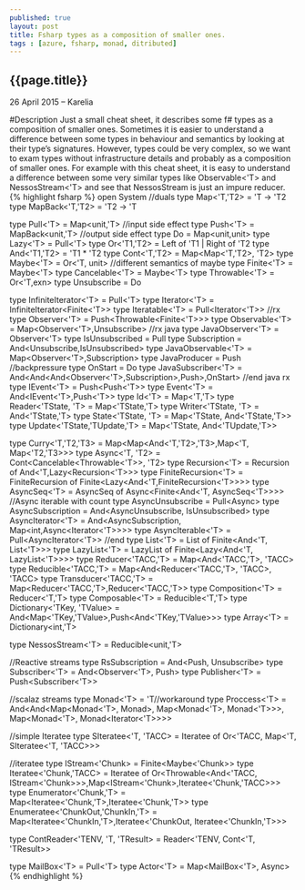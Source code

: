 ```yaml
---
published: true
layout: post
title: Fsharp types as a composition of smaller ones.
tags : [azure, fsharp, monad, ditributed]
---
```


## {{page.title}}

<p class="meta">26 April 2015 &#8211; Karelia</p>

#Description
Just a small cheat sheet, it describes some f# types as a composition of smaller ones. Sometimes it is easier to understand a difference between some types in behaviour and semantics by looking at their type’s signatures. However, types could be very complex, so we want to exam types without infrastructure details and probably as a composition of smaller ones. For example with this cheat sheet, it is easy to understand a difference between some very similar types like Observable<'T> and NessosStream<'T> and see that NessosStream is just  an impure reducer.
{% highlight fsharp %}
open System
//duals
type Map<'T,'T2> = 'T -> 'T2
type MapBack<'T,'T2> = 'T2 -> 'T

type Pull<'T> = Map<unit,'T> //input side effect
type Push<'T> = MapBack<unit,'T> //output side effect 
type Do = Map<unit,unit>
type Lazy<'T> = Pull<'T>
type Or<'T1,'T2> = Left of 'T1 | Right of 'T2
type And<'T1,'T2> = 'T1 * 'T2
type Cont<'T,'T2> = Map<Map<'T,'T2>, 'T2>
type Maybe<'T> = Or<'T, unit>
//different semantics of maybe
type Finite<'T> = Maybe<'T>
type Cancelable<'T> = Maybe<'T>
type Throwable<'T> = Or<'T,exn>
type Unsubscribe = Do

type InfiniteIterator<'T> = Pull<'T>
type Iterator<'T> = InfiniteIterator<Finite<'T>>
type Iteratable<'T> = Pull<Iterator<'T>>
//rx
type Observer<'T> = Push<Throwable<Finite<'T>>>
type Observable<'T> = Map<Observer<'T>,Unsubscribe>
//rx java
type JavaObserver<'T> = Observer<'T>
type IsUnsubscribed = Pull<bool>
type Subscription = And<Unsubscribe,IsUnsubscribed>
type JavaObservable<'T> = Map<Observer<'T>,Subscription>
type JavaProducer = Push<int> //backpressure
type OnStart = Do
type JavaSubscriber<'T> = And<And<And<Observer<'T>,Subscription>,Push<JavaProducer>>,OnStart> 
//end java rx
type IEvent<'T> = Push<Push<'T>>
type Event<'T> = And<IEvent<'T>,Push<'T>>
type Id<'T> = Map<'T,'T>
type Reader<'TState, 'T> = Map<'TState,'T>
type Writer<'TState, 'T> = And<'TState,'T>
type State<'TState, 'T>  = Map<'TState, And<'TState,'T>>
type Update<'TState,'TUpdate,'T> = Map<'TState, And<'TUpdate,'T>>

type Curry<'T,'T2,'T3> = Map<Map<And<'T,'T2>,'T3>,Map<'T, Map<'T2,'T3>>>
type Async<'T, 'T2> = Cont<Cancelable<Throwable<'T>>, 'T2>
type Recursion<'T> = Recursion of And<'T,Lazy<Recursion<'T>>>
type FiniteRecursion<'T> = FiniteRecursion of Finite<Lazy<And<'T,FiniteRecursion<'T>>>>
type AsyncSeq<'T> = AsyncSeq of Async<Finite<And<'T, AsyncSeq<'T>>>>
//Async iterable with count
type AsyncUnsubscribe = Pull<Async<unit>>
type AsyncSubscription = And<AsyncUnsubscribe, IsUnsubscribed>
type AsyncIterator<'T> = And<AsyncSubscription, Map<int,Async<Iterator<'T>>>>
type AsyncIterable<'T> = Pull<AsyncIterator<'T>>
//end
type List<'T> = List of Finite<And<'T, List<'T>>>
type LazyList<'T> = LazyList of Finite<Lazy<And<'T, LazyList<'T>>>>
type Reducer<'TACC,'T> = Map<And<'TACC,'T>, 'TACC>
type Reducible<'TACC,'T> = Map<And<Reducer<'TACC,'T>, 'TACC>, 'TACC>
type Transducer<'TACC,'T> = Map<Reducer<'TACC,'T>,Reducer<'TACC,'T>>
type Composition<'T> = Reducer<'T,'T>
type Composable<'T> = Reducible<'T,'T>
type Dictionary<'TKey, 'TValue> = And<Map<'TKey,'TValue>,Push<And<'TKey,'TValue>>>
type Array<'T> = Dictionary<int,'T>

type NessosStream<'T> = Reducible<unit,'T>

//Reactive streams
type RsSubscription = And<Push<int>, Unsubscribe>
type Subscriber<'T> = And<Observer<'T>, Push<RsSubscription>>
type Publisher<'T> = Push<Subscriber<'T>>

//scalaz streams
type Monad<'T> = 'T//workaround
type Proccess<'T> = And<And<Map<Monad<'T>, Monad<unit>>, Map<Monad<'T>, Monad<'T>>>, Map<Monad<'T>, Monad<Iterator<'T>>>>

//simple Iteratee
type SIteratee<'T, 'TACC> = Iteratee of Or<'TACC, Map<'T, SIteratee<'T, 'TACC>>>

//iteratee
type IStream<'Chunk> = Finite<Maybe<'Chunk>>
type Iteratee<'Chunk,'TACC> = Iteratee of Or<Throwable<And<'TACC, IStream<'Chunk>>>,Map<IStream<'Chunk>,Iteratee<'Chunk,'TACC>>>
type Enumerator<'Chunk,'T> = Map<Iteratee<'Chunk,'T>,Iteratee<'Chunk,'T>>
type Enumeratee<'ChunkOut,'ChunkIn,'T> = Map<Iteratee<'ChunkIn,'T>,Iteratee<'ChunkOut, Iteratee<'ChunkIn,'T>>>


type ContReader<'TENV, 'T, 'TResult> = Reader<'TENV, Cont<'T, 'TResult>>

type MailBox<'T> = Pull<'T>
type Actor<'T> = Map<MailBox<'T>, Async<unit>> 
{% endhighlight %}

